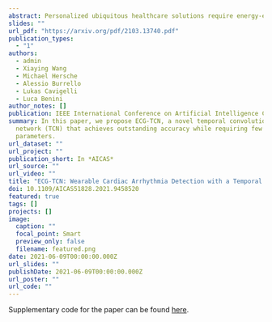 ```yaml
---
abstract: Personalized ubiquitous healthcare solutions require energy-efficient wearable platforms that provide an accurate classification of bio-signals while consuming low average power for long-term battery-operated use. Single lead electrocardiogram (ECG) signals provide the ability to detect, classify, and even predict cardiac arrhythmia. In this paper we propose a novel temporal convolutional network (TCN) that achieves high accuracy while still being feasible for wearable platform use. Experimental results on the ECG5000 dataset show that the TCN has a similar accuracy (94.2%) score as the state-of-the-art (SoA) network while achieving an improvement of 16.5% in the balanced accuracy score. This accurate classification is done with 27x fewer parameters and 37x less multiply-accumulate operations. We test our implementation on two publicly available platforms, the STM32L475, which is based on ARM Cortex M4F, and the GreenWaves Technologies GAP8 on the GAPuino board, based on 1+8 RISC-V CV32E40P cores. Measurements show that the GAP8 implementation respects the real-time constraints while consuming 0.10mJ per inference. With 9.91GMAC/s/W, it is 23.0x more energy-efficient and 46.85x faster than an implementation on the ARM Cortex M4F (0.43GMAC/s/W). Overall, we obtain 8.1% higher accuracy while consuming 19.6x less energy and being 35.1x faster compared to a previous SoA embedded implementation.
slides: ""
url_pdf: "https://arxiv.org/pdf/2103.13740.pdf"
publication_types:
  - "1"
authors:
  - admin
  - Xiaying Wang
  - Michael Hersche
  - Alessio Burrello
  - Lukas Cavigelli
  - Luca Benini
author_notes: []
publication: IEEE International Conference on Artificial Intelligence Circuits and Systems
summary: In this paper, we propose ECG-TCN, a novel temporal convolutional
  network (TCN) that achieves outstanding accuracy while requiring few trainable
  parameters.
url_dataset: ""
url_project: ""
publication_short: In *AICAS*
url_source: ""
url_video: ""
title: "ECG-TCN: Wearable Cardiac Arrhythmia Detection with a Temporal Convolutional Network"
doi: 10.1109/AICAS51828.2021.9458520
featured: true
tags: []
projects: []
image:
  caption: ""
  focal_point: Smart
  preview_only: false
  filename: featured.png
date: 2021-06-09T00:00:00.000Z
url_slides: ""
publishDate: 2021-06-09T00:00:00.000Z
url_poster: ""
url_code: ""
---
```

Supplementary code for the paper can be found [here](https://github.com/pulp-platform/ecg-tcn).